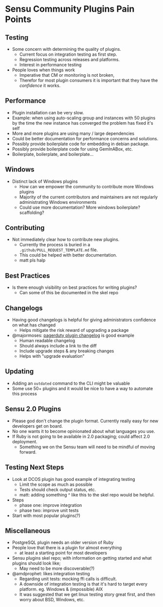 # Sensu Community Plugins Pain Points

## Testing

- Some concern with determining the quality of plugins.
  - Current focus on integration testing as first step.
  - Regression testing across releases and platforms.
  - Interest in performance testing
- People loves when things work
  - Imperative that CM or monitoring is not broken,
  - Therefor for most plugin consumers it is important that they have the _confidence_ it works.

## Performance

-  Plugin installation can be very slow.
  - Example: when using auto-scaling group and instances with 50 plugins by the time the new instance has converged the problem has fixed it's self
  - More and more plugins are using many / large dependencies
  - Could be better documentation for performance concerns and solutions. 
  - Possibly provide boilerplate code for embedding in debian package.
  - Possibly provide boilerplate code for using GemInABox, etc.
  - Boilerplate, boilerplate, and boilerplate...

## Windows

- Distinct lack of Windows plugins
  - How can we empower the community to contribute more Windows plugins
  - Majority of the current contributors and maintainers are not regularly administrating Windows environments
  - Could use more documentation? More windows boilerplate? scaffolding?

## Contributing

- Not immediately clear how to contribute new plugins.
  - Currently the process is buried in a `.github/PULL_REQUEST_TEMPLATE.md` file.
  - This could be helped with better documentation.
  - matt pls halp

## Best Practices

- Is there enough visibility on best practices for writing plugins?
  - Can some of this be documented in the skel repo

## Changelogs

- Having good changelogs is helpful for giving administrators confidence on what has changed
  - Helps mitigate the risk reward of upgrading a package
- @majormoses: [pagerduty plugin changelog](https://github.com/sensu-plugins/sensu-plugins-pagerduty/blob/master/CHANGELOG.md) is good example
  - Human readable changelog
  - Should always include a link to the diff
  - Include upgrade steps & any breaking changes
  - Helps with "upgrade evaluation"

## Updating

- Adding an `outdated` command to the CLI might be valuable
- Some use 50+ plugins and it would be nice to have a way to automate this process

## Sensu 2.0 Plugins

- Please god don't change the plugin format. Currently really easy for new developers get on board.
- No one wants it to become opinionated about what languages you use.
- If Ruby is not going to be available in 2.0 packaging; could affect 2.0  deployment.
  - Something we on the Sensu team will need to be mindful of moving forward.

## Testing Next Steps

- Look at DCOS plugin has good example of integrating testing
  - Limit the scope as much as possible
  - Tests should check output status, etc.
  - matt: adding something ^ like this to the skel repo would be helpful.
- Steps
  - phase one: improve integration
  - phase two: improve unit tests
- Start with most popular plugins(?)

## Miscellaneous

- PostgreSQL plugin needs an older version of Ruby
- People love that there is a plugin for almost everything
  - at least a starting point for most developers
- Sensu plugins skel repo; with information on getting started and what plugins should look like;
  - May need to be more discoverable(?)
- @amdprophet: likes integration testing
  - Regarding unit tests: mocking ffi calls is difficult.
  - A downside of integration testing is that it's hard to target every platform. eg. Windows & (impossible) AIX
  - It was suggested that we get linux testing story great first, and then worry about BSD, Windows, etc.
